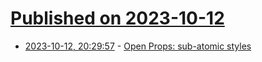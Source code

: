 # [Published on 2023-10-12](index.md)

* [2023-10-12, 20:29:57](https://lobste.rs/s/kskbef/open_props_sub_atomic_styles) - [Open Props: sub-atomic styles](https://open-props.style)
